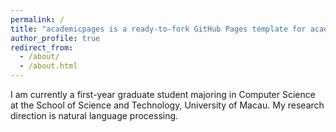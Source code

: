 ```yaml
---
permalink: /
title: "academicpages is a ready-to-fork GitHub Pages template for academic personal websites"
author_profile: true
redirect_from: 
  - /about/
  - /about.html
---
```


I am currently a first-year graduate student majoring in Computer Science at the School of Science and Technology, University of Macau. My research direction is natural language processing.
